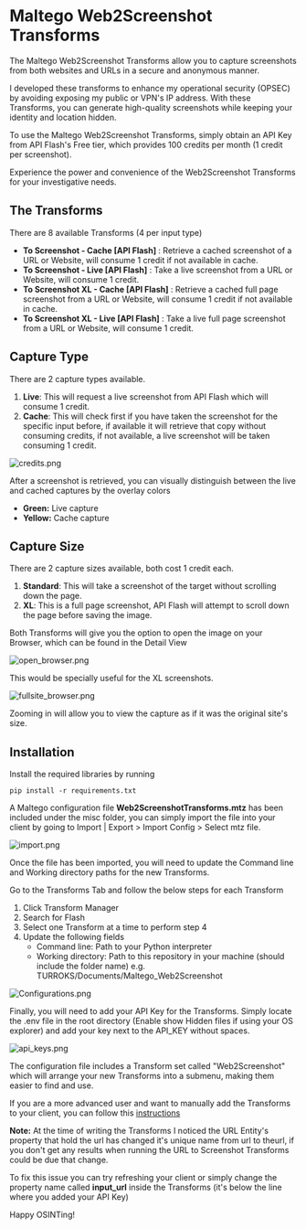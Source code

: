 # Maltego Web2Screenshot Transforms

The Maltego Web2Screenshot Transforms allow you to capture screenshots from both websites and URLs 
in a secure and anonymous manner. 

I developed these transforms to enhance my operational security 
(OPSEC) by avoiding exposing my public or VPN's IP address. With these Transforms, you can generate high-quality 
screenshots while keeping your identity and location hidden. 

To use the Maltego Web2Screenshot Transforms, simply obtain an API Key from API Flash's Free tier, which provides 100 
credits per month (1 credit per screenshot). 

Experience the power and convenience of the Web2Screenshot Transforms for your investigative needs.

## The Transforms

There are 8 available Transforms (4 per input type)

- **To Screenshot - Cache [API Flash]** : Retrieve a cached screenshot of a URL or Website, will consume 1 credit if not 
available in cache.
- **To Screenshot - Live [API Flash]** : Take a live screenshot from a URL or Website, will consume 1 credit.
- **To Screenshot XL - Cache [API Flash]** : Retrieve a cached full page screenshot from a URL or Website, will consume 1 
credit if not available in cache.
- **To Screenshot XL - Live [API Flash]** : Take a live full page screenshot from a URL or Website, will consume 1 credit.

## Capture Type

There are 2 capture types available.

1. **Live**: This will request a live screenshot from API Flash which will consume 1 credit.
2. **Cache**: This will check first if you have taken the screenshot for the specific input before, if available it will 
retrieve that copy without consuming credits, if not available, a live screenshot will be taken consuming 1 credit.

![credits.png](misc/credits.png)

After a screenshot is retrieved, you can visually distinguish between the live and cached captures by the overlay colors 

- **Green:** Live capture
- **Yellow:** Cache capture

## Capture Size

There are 2 capture sizes available, both cost 1 credit each.

1. **Standard**: This will take a screenshot of the target without scrolling down the page.
2. **XL**: This is a full page screenshot, API Flash will attempt to scroll down the page before saving the image.

Both Transforms will give you the option to open the image on your Browser, which can be found in the Detail View

![open_browser.png](misc/open_browser.png)

This would be specially useful for the XL screenshots.

![fullsite_browser.png](misc/fullsite_browser.png)

Zooming in will allow you to view the capture as if it was the original site's size.

## Installation

Install the required libraries by running

`pip install -r requirements.txt`

A Maltego configuration file **Web2ScreenshotTransforms.mtz** has been included under the misc folder, you can simply 
import the file into your client by going to Import | Export > Import Config > Select mtz file.

![import.png](misc/import.png)

Once the file has been imported, you will need to update the Command line and Working directory paths for the new 
Transforms.

Go to the Transforms Tab and follow the below steps for each Transform

1. Click Transform Manager
2. Search for Flash
3. Select one Transform at a time to perform step 4
4. Update the following fields
   - Command line: Path to your Python interpreter
   - Working directory: Path to this repository in your machine (should include the folder name) e.g. 
   TURROKS/Documents/Maltego_Web2Screenshot

![Configurations.png](misc/Configurations.png)

Finally, you will need to add your API Key for the Transforms. Simply locate the .env file in the root directory (Enable 
show Hidden files if using your OS explorer) and add your key next to the API_KEY without spaces.

![api_keys.png](misc/api_keys.png)

The configuration file includes a Transform set called "Web2Screenshot" which will arrange your new Transforms into a 
submenu, making them easier to find and use.

If you are a more advanced user and want to manually add the Transforms to your client, you can follow this 
[instructions](https://docs.maltego.com/support/solutions/articles/15000017605-local-transforms-example-#adding-the-transform-to-maltego-0-6)

**Note:** At the time of writing the Transforms I noticed the URL Entity's property that hold the url has changed it's 
unique name from url to theurl, if you don't get any results when running the URL to Screenshot Transforms could be due 
that change.

To fix this issue you can try refreshing your client or simply change the property name called **input_url** inside the 
Transforms (it's below the line where you added your API Key)

Happy OSINTing!